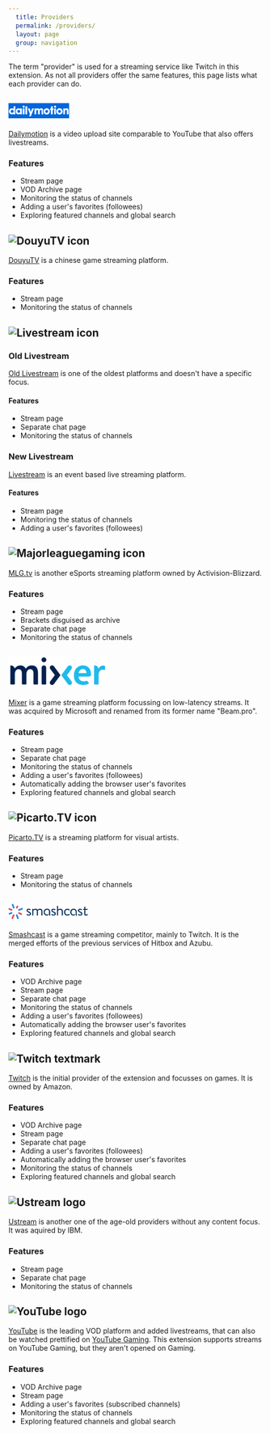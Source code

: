 ```yaml
---
  title: Providers
  permalink: /providers/
  layout: page
  group: navigation
---
```

The term "provider" is used for a streaming service like Twitch in this extension. As not all providers offer the same features, this page lists what each provider can do.

![Dailymotion icon](/img/dailymotion.png)
------
[Dailymotion](https://www.dailymotion.com) is a video upload site comparable to YouTube that also offers livestreams.

### Features
 - Stream page
 - VOD Archive page
 - Monitoring the status of channels
 - Adding a user's favorites (followees)
 - Exploring featured channels and global search

![DouyuTV icon](/img/douyutv.png)
------
[DouyuTV](http://douyutv.com) is a chinese game streaming platform.

### Features
 - Stream page
 - Monitoring the status of channels

![Livestream icon](/img/livestream-logo.png)
----------

### Old Livestream
[Old Livestream](http://original.livestream.com) is one of the oldest platforms and doesn't have a specific focus.

#### Features

 - Stream page
 - Separate chat page
 - Monitoring the status of channels

### New Livestream
[Livestream](http://livestream.com) is an event based live streaming platform.

#### Features

 - Stream page
 - Monitoring the status of channels
 - Adding a user's favorites (followees)

![Majorleaguegaming icon](/img/mlg-logo.png)
------
[MLG.tv](http://tv.majorleaguegaming.com) is another eSports streaming platform owned by Activision-Blizzard.

### Features

 - Stream page
 - Brackets disguised as archive
 - Separate chat page
 - Monitoring the status of channels

![Mixer icon](/img/MixerLogo_Light.svg)
------
[Mixer](https://mixer.com) is a game streaming platform focussing on low-latency streams. It was acquired by Microsoft and renamed from its former name "Beam.pro".

### Features

 - Stream page
 - Separate chat page
 - Monitoring the status of channels
 - Adding a user's favorites (followees)
 - Automatically adding the browser user's favorites
 - Exploring featured channels and global search

![Picarto.TV icon](/img/picarto.png)
------
[Picarto.TV](http://picarto.tv) is a streaming platform for visual artists.

### Features

 - Stream page
 - Monitoring the status of channels

![Smashcast icon](/img/Smashcast-Logo.png)
------

[Smashcast](https://smashcast.tv) is a game streaming competitor, mainly to Twitch. It is the merged efforts of the previous services of Hitbox and Azubu.

### Features

 - VOD Archive page
 - Stream page
 - Separate chat page
 - Monitoring the status of channels
 - Adding a user's favorites (followees)
 - Automatically adding the browser user's favorites
 - Exploring featured channels and global search

![Twitch textmark](/img/twitch-icon.png)
------
[Twitch](https://twitch.tv) is the initial provider of the extension and focusses on games. It is owned by Amazon.

### Features

 - VOD Archive page
 - Stream page
 - Separate chat page
 - Adding a user's favorites (followees)
 - Automatically adding the browser user's favorites
 - Monitoring the status of channels
 - Exploring featured channels and global search

![Ustream logo](/img/ustream.png)
-------
[Ustream](http://ustream.tv) is another one of the age-old providers without any content focus. It was aquired by IBM.

### Features

 - Stream page
 - Separate chat page
 - Monitoring the status of channels

![YouTube logo](/img/YouTube-logo-full_color.png)
-------
[YouTube](https://youtube.com) is the leading VOD platform and added livestreams, that can also be watched prettified on [YouTube Gaming](https://gaming.youtube.com). This extension supports streams on YouTube Gaming, but they aren't opened on Gaming.

### Features

 - VOD Archive page
 - Stream page
 - Adding a user's favorites (subscribed channels)
 - Monitoring the status of channels
 - Exploring featured channels and global search
